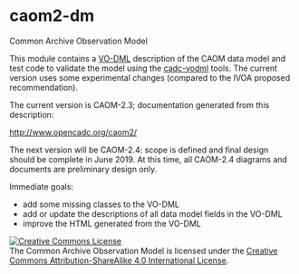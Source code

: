 # caom2-dm
Common Archive Observation Model

This module contains a <a href="http://www.ivoa.net/documents/VODML/index.html">VO-DML</a> 
description of the CAOM data model and test code to validate the model using the 
<a href="https://github.com/opencadc/core/tree/master/cadc-vodml">cadc-vodml</a> tools. The 
current version uses some experimental changes (compared to the IVOA proposed recommendation).

The current version is CAOM-2.3; documentation generated from this description:

<a href="http://www.opencadc.org/caom2/">http://www.opencadc.org/caom2/</a>

The next version will be CAOM-2.4: scope is defined and final design should be complete in June 2019. At
this time, all CAOM-2.4 diagrams and documents are preliminary design only. 

Immediate goals:
- add some missing classes to the VO-DML 
- add or update the descriptions of all data model fields in the VO-DML
- improve the HTML generated from the VO-DML

<a rel="license" href="http://creativecommons.org/licenses/by-sa/4.0/">
<img alt="Creative Commons License" style="border-width:0" src="https://i.creativecommons.org/l/by-sa/4.0/88x31.png" /></a>
<br />The Common Archive Observation Model is licensed under the
<a rel="license" href="http://creativecommons.org/licenses/by-sa/4.0/">
Creative Commons Attribution-ShareAlike 4.0 International License</a>.

